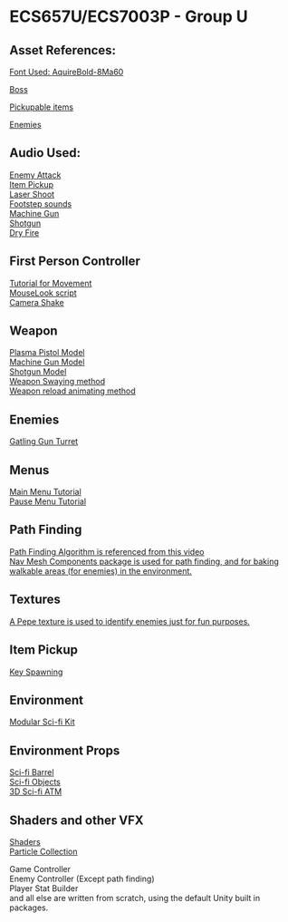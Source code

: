 # ECS657U/ECS7003P - Group U

## Asset References: 
[Font Used: AquireBold-8Ma60](https://fontsme.com/aquire.font)

[Boss](https://assetstore.unity.com/packages/3d/characters/robots/robot-metallic-humanoid-171295)

[Pickupable items](https://assetstore.unity.com/packages/3d/environments/sci-fi/energy-cells-free-166830)

[Enemies](https://assetstore.unity.com/packages/3d/characters/robots/tiny-robots-pack-98930)

## Audio Used: 
[Enemy Attack](https://www.soundboard.com/sb/sound/897791)  
[Item Pickup](http://freesoundeffect.net/sound/pickup-generic-pickup-sfx-collection-item-2-sound-effect)  
[Laser Shoot](https://freesound.org/people/MusicLegends/sounds/344310/)  
[Footstep sounds](https://assetstore.unity.com/packages/audio/sound-fx/classic-footstep-sfx-173668)  
[Machine Gun](http://soundbible.com/1804-M4A1-Single.html)  
[Shotgun](http://soundbible.com/1960-Shotgun-Old-School.html)  
[Dry Fire](http://soundbible.com/1405-Dry-Fire-Gun.html)  

## First Person Controller 
[Tutorial for Movement](https://www.youtube.com/watch?v=_QajrabyTJc)  
[MouseLook script](https://assetstore.unity.com/packages/tools/input-management/mini-first-person-controller-174710)  
[Camera Shake](https://gist.github.com/ftvs/5822103)


## Weapon 
[Plasma Pistol Model](https://assetstore.unity.com/packages/3d/props/guns/sci-fi-futuristic-hand-gun-90249)  
[Machine Gun Model](https://assetstore.unity.com/packages/3d/props/guns/sci-fi-gun-light-87916)  
[Shotgun Model](https://assetstore.unity.com/packages/3d/props/guns/shotgun-26685)  
[Weapon Swaying method](https://www.youtube.com/watch?v=6hyQ2rPkMDY&t=125s)  
[Weapon reload animating method](https://www.youtube.com/watch?v=SyGgAwBydTw)  

## Enemies
[Gatling Gun Turret](https://assetstore.unity.com/packages/3d/environments/sci-fi/sci-fi-barrel-175837)  

## Menus
[Main Menu Tutorial](https://www.youtube.com/watch?v=zc8ac_qUXQY&t=11s)  
[Pause Menu Tutorial](https://www.youtube.com/watch?v=JivuXdrIHK0)  

## Path Finding
[Path Finding Algorithm is referenced from this video](https://www.youtube.com/watch?v=UjkSFoLxesw)  
[Nav Mesh Components package is used for path finding, and for baking walkable areas (for enemies) in the environment.](https://github.com/Unity-Technologies/NavMeshComponents)  

## Textures
[A Pepe texture is used to identify enemies just for fun purposes.](https://www.hiclipart.com/free-transparent-background-png-clipart-xzzdi)  

## Item Pickup
[Key Spawning](https://www.youtube.com/watch?v=IXDvl8aTM_M)  

## Environment
[Modular Sci-fi Kit](https://assetstore.unity.com/packages/3d/environments/3d-free-modular-kit-85732)  

## Environment Props
[Sci-fi Barrel](https://assetstore.unity.com/packages/3d/environments/sci-fi/sci-fi-barrel-175837)  
[Sci-fi Objects](https://assetstore.unity.com/packages/3d/environments/sci-fi/sci-fi-objects-pack-1-170478)  
[3D Sci-fi ATM](https://assetstore.unity.com/packages/3d/environments/sci-fi/atm-95057)  

## Shaders and other VFX
[Shaders](https://assetstore.unity.com/packages/vfx/shaders/ultimate-10-shaders-168611)  
[Particle Collection](https://assetstore.unity.com/packages/vfx/particles/sherbb-s-particle-collection-170798#content)  

Game Controller  
Enemy Controller (Except path finding)  
Player Stat Builder  
and all else are written from scratch, using the default Unity built in packages.  




